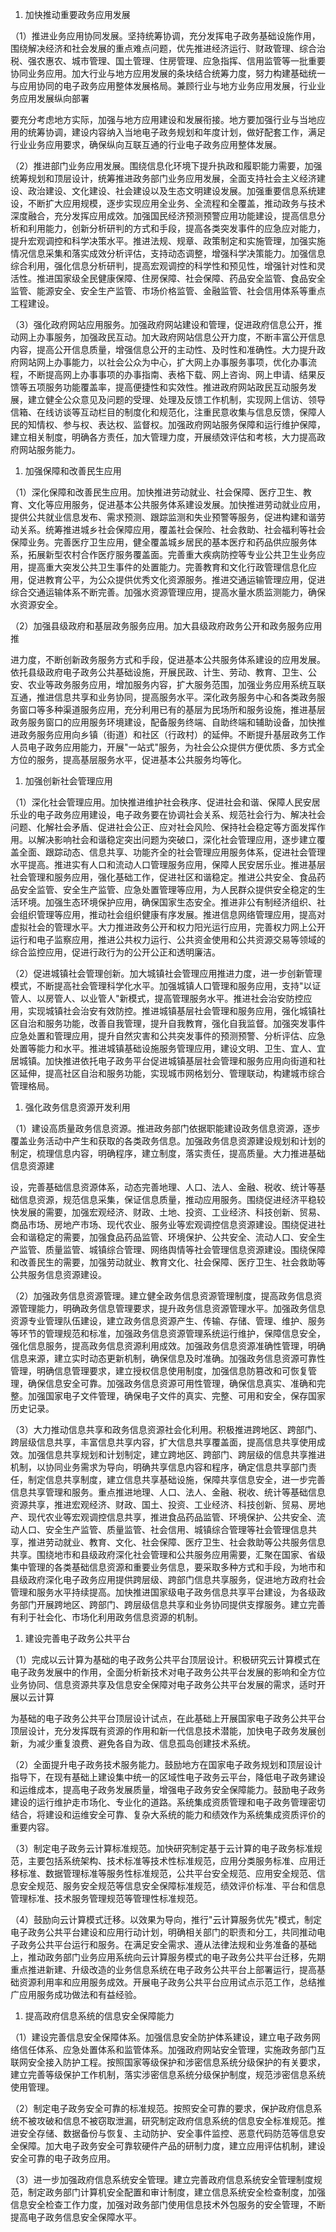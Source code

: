 
1. 加快推动重要政务应用发展

（1）推进业务应用协同发展。坚持统筹协调，充分发挥电子政务基础设施作用，围绕解决经济和社会发展的重点难点问题，优先推进经济运行、财政管理、综合治税、强农惠农、城市管理、国土管理、住房管理、应急指挥、信用监管等一批重要协同业务应用。加大行业与地方应用发展的条块结合统筹力度，努力构建基础统一与应用协同的电子政务应用整体发展格局。兼顾行业与地方业务应用发展，行业业务应用发展纵向部署

要充分考虑地方实际，加强与地方应用建设和发展衔接。地方要加强行业与当地应用的统筹协调，建设内容纳入当地电子政务规划和年度计划，做好配套工作，满足行业业务应用要求，确保纵向互联互通的行业电子政务应用整体发展。

（2）推进部门业务应用发展。围绕信息化环境下提升执政和履职能力需要，加强统筹规划和顶层设计，统筹推进政务部门业务应用发展，全面支持社会主义经济建设、政治建设、文化建设、社会建设以及生态文明建设发展。加强重要信息系统建设，不断扩大应用规模，逐步实现应用全业务、全流程和全覆盖，推动政务与技术深度融合，充分发挥应用成效。加强国民经济预测预警应用功能建设，提高信息分析和利用能力，创新分析研判的方式和手段，提高各类突发事件的应急应对能力，提升宏观调控和科学决策水平。推进法规、规章、政策制定和实施管理，加强实施情况信息采集和落实成效分析评估，支持动态调整，增强科学决策能力。加强信息综合利用，强化信息分析研判，提高宏观调控的科学性和预见性，增强针对性和灵活性。推进国家级全民健康保障、住房保障、社会保障、药品安全监管、食品安全监管、能源安全、安全生产监管、市场价格监管、金融监管、社会信用体系等重点工程建设。

（3）强化政府网站应用服务。加强政府网站建设和管理，促进政府信息公开，推动网上办事服务，加强政民互动。加大政府网站信息公开力度，不断丰富公开信息内容，提高公开信息质量，增强信息公开的主动性、及时性和准确性。大力提升政府网站网上办事能力，以社会公众为中心，扩大网上办事服务事项，优化办事流程，不断提高网上办事事项的办事指南、表格下载、网上咨询、网上申请、结果反馈等五项服务功能覆盖率，提高便捷性和实效性。推进政府网站政民互动服务发展，建立健全公众意见及问题的受理、处理及反馈工作机制，实现网上信访、领导信箱、在线访谈等互动栏目的制度化和规范化，注重民意收集与信息反馈，保障人民的知情权、参与权、表达权、监督权。加强政府网站服务保障和运行维护保障，建立相关制度，明确各方责任，加大管理力度，开展绩效评估和考核，大力提高政府网站服务能力。

1. 加强保障和改善民生应用

（1）深化保障和改善民生应用。加快推进劳动就业、社会保障、医疗卫生、教育、文化等应用服务，促进基本公共服务体系建设发展。加快推进劳动就业应用，提供公共就业信息发布、需求预测、跟踪监测和失业预警等服务，促进构建和谐劳动关系。统筹推进城乡社会保障应用，覆盖社会保险、社会救助、社会福利等社会保障业务。完善医疗卫生应用，健全覆盖城乡居民的基本医疗和药品供应服务体系，拓展新型农村合作医疗服务覆盖面。完善重大疾病防控等专业公共卫生业务应用，提高重大突发公共卫生事件的处置能力。完善教育和文化行政管理信息化应用，促进教育公平，为公众提供优秀文化资源服务。推进交通运输管理应用，促进综合交通运输体系不断完善。加强水资源管理应用，提高水量水质监测能力，确保水资源安全。

（2）加强县级政府和基层政务服务应用。加大县级政府政务公开和政务服务应用推

进力度，不断创新政务服务方式和手段，促进基本公共服务体系建设的应用发展。依托县级政府电子政务公共基础设施，开展民政、计生、劳动、教育、卫生、公安、农业等政务服务应用，增加服务内容，扩大服务范围，加强业务应用系统互联互通，推进信息共享和业务协同，提高服务水平。深化政务服务中心和各类政务服务窗口等多种渠道服务应用，充分利用已有的基层为民场所和服务设施，推进基层政务服务窗口的应用服务环境建设，配备服务终端、自助终端和辅助设备，加快推进政务服务应用向乡镇（街道）和社区（行政村）的延伸。不断提升基层政务工作人员电子政务应用能力，开展"一站式"服务，为社会公众提供方便优质、多方式全方位的服务，提高基层服务水平，促进基本公共服务均等化。

1. 加强创新社会管理应用

（1）深化社会管理应用。加快推进维护社会秩序、促进社会和谐、保障人民安居乐业的电子政务应用建设，电子政务要在协调社会关系、规范社会行为、解决社会问题、化解社会矛盾、促进社会公正、应对社会风险、保持社会稳定等方面发挥作用。以解决影响社会和谐稳定突出问题为突破口，深化社会管理应用，逐步建立覆盖全面、跟踪动态、信息共享、功能齐全的社会管理应用服务体系，促进社会管理水平提高。推进实有人口和流动人口管理服务应用，保障人民安居乐业。推进基层社会管理和服务应用，强化基础工作，促进社区和谐稳定。推进公共安全、食品药品安全监管、安全生产监管、应急处置管理等应用，为人民群众提供安全稳定的生活环境。加强生态环境保护应用，确保国家生态安全。推进非公有制经济组织、社会组织管理等应用，推动社会组织健康有序发展。推进信息网络管理应用，提高对虚拟社会的管理水平。大力推进政务公开和权力阳光运行应用，完善权力网上公开运行和电子监察应用，推进公共权力运行、公共资金使用和公共资源交易等领域的综合监控应用，促进行政行为的公开公正和透明廉洁。

（2）促进城镇社会管理创新。加大城镇社会管理应用推进力度，进一步创新管理模式，不断提高社会管理科学化水平。加强城镇人口管理和服务应用，支持"以证管人、以房管人、以业管人"新模式，提高管理服务水平。推进社会治安防控应用，实现城镇社会治安有效防控。推进城镇基层社会管理和服务应用，强化城镇社区自治和服务功能，改善自我管理，提升自我教育，强化自我监督。加强突发事件应急处置和管理应用，提升自然灾害和公共突发事件的预测预警、分析评估、应急处置等能力和水平。推进城镇基础设施服务管理应用，建设文明、卫生、宜人、宜居城镇。加快推进依托电子政务平台促进城镇基层社会管理和服务应用向街道和社区延伸，提高社区自治和服务功能，实现城市网格划分、管理联动，构建城市综合管理格局。

1. 强化政务信息资源开发利用

（1）建设高质量政务信息资源。推进政务部门依据职能建设政务信息资源，逐步覆盖业务活动中产生和获取的各类政务信息。加强政务信息资源建设规划和计划的制定，梳理信息内容，明确程序，建立制度，落实责任，提高质量。大力推进基础信息资源建

设，完善基础信息资源体系，动态完善地理、人口、法人、金融、税收、统计等基础信息资源，规范信息采集，保证信息质量，推动应用服务。围绕促进经济平稳较快发展的需要，加强宏观经济、财政、土地、投资、工业经济、科技创新、贸易、商品市场、房地产市场、现代农业、服务业等宏观调控信息资源建设。围绕促进社会和谐稳定的需要，加强食品药品监管、环境保护、公共安全、流动人口、安全生产监管、质量监管、城镇综合管理、网络舆情等社会管理信息资源建设。围绕保障和改善民生的需要，加强劳动就业、教育文化、社会保障、医疗卫生、社会救助等公共服务信息资源建设。

（2）加强政务信息资源管理。建立健全政务信息资源管理制度，提高政务信息资源管理能力，明确政务信息管理要求，提升政务信息资源管理水平。加强政务信息资源专业管理队伍建设，建立政务信息资源产生、传输、存储、管理、维护、服务等环节的管理规范和标准，加强政务信息资源管理系统运行维护，保障信息安全，强化信息服务，提高政务信息资源利用成效。加强政务信息资源准确性管理，明确信息来源，建立实时动态更新机制，确保信息及时准确。加强政务信息资源可靠性管理，明确信息管理要求，建立授权信息使用制度，加强信息防篡改和可恢复管理，确保信息安全可靠。加强政务信息资源可用性管理，确保信息真实、准确和完整。加强国家电子文件管理，确保电子文件的真实、完整、可用和安全，保存国家历史记录。

（3）大力推动信息共享和政务信息资源社会化利用。积极推进跨地区、跨部门、跨层级信息共享，丰富信息共享内容，扩大信息共享覆盖面，提高信息共享使用成效。加强信息共享规划和计划制定，建立跨地区、跨部门、跨层级的信息共享推进机制，以协同业务需求为导向，明确共享信息内容和程序，确定信息共享部门责任，制定信息共享制度，建立信息共享基础设施，保障共享信息安全，进一步完善信息共享管理和服务。重点推进地理、人口、法人、金融、税收、统计等基础信息资源共享，推进宏观经济、财政、国土、投资、工业经济、科技创新、贸易、房地产、现代农业等宏观调控信息共享，推进食品药品监管、环境保护、公共安全、流动人口、安全生产监管、质量监管、社会信用、城镇综合管理等社会管理信息共享，推进劳动就业、教育、文化、社会保障、医疗卫生、社会救助等公共服务信息共享。围绕地市和县级政府深化社会管理和公共服务应用需要，汇聚在国家、省级集中管理的各类基础信息资源和重要业务信息，要采取多种方式和手段，为地市和县级政府深化电子政务应用提供跨层级、跨部门信息共享服务，促进地方政府社会管理和服务水平持续提高。加快推进国家级电子政务信息共享平台建设，为各级政务部门开展跨地区、跨部门、跨层级信息共享和业务协同提供支撑服务。建立完善有利于社会化、市场化利用政务信息资源的机制。

1. 建设完善电子政务公共平台

（1）完成以云计算为基础的电子政务公共平台顶层设计。积极研究云计算模式在电子政务发展中的作用，全面分析新技术对电子政务公共平台发展的影响和全方位业务协同、信息资源共享及信息安全保障对电子政务公共平台发展的需求，适时开展以云计算

为基础的电子政务公共平台顶层设计试点，在此基础上开展国家电子政务公共平台顶层设计，充分发挥既有资源的作用和新一代信息技术潜能，加快电子政务发展创新，为减少重复浪费、避免各自为政、信息孤岛创建技术系统。

（2）全面提升电子政务技术服务能力。鼓励地方在国家电子政务规划和顶层设计指导下，在现有基础上建设集中统一的区域性电子政务云平台，降低电子政务建设和运维成本，提高电子政务发展质量，增强电子政务安全保障能力。鼓励电子政务建设的运行维护走市场化、专业化的道路。系统集成资质管理和电子政务管理密切结合，将建设和运维安全可靠、复杂大系统的能力和绩效作为系统集成资质评价的重要内容。

（3）制定电子政务云计算标准规范。加快研究制定基于云计算的电子政务标准规范，主要包括系统架构、技术标准等技术性标准规范，应用分类服务标准、应用迁移标准、数据管理标准等服务性标准规范，公共平台安全规范、应用安全规范、信息安全规范、服务安全规范等信息安全保障标准规范，绩效评价标准、平台和信息管理标准、技术服务管理规范等管理性标准规范。

（4）鼓励向云计算模式迁移。以效果为导向，推行"云计算服务优先"模式，制定电子政务公共平台建设和应用行动计划，明确相关部门的职责和分工，共同推动电子政务公共平台运行和服务。在满足安全需求、遵从法律法规和业务准备的基础上，推动政务部门业务应用系统向云计算服务模式的电子政务公共平台迁移，先期重点推进新建、升级改造的业务信息系统在电子政务公共平台上部署运行，提高基础资源利用率和应用服务成效。开展电子政务公共平台应用试点示范工作，总结推广应用服务成功做法和有益经验。

1. 提高政府信息系统的信息安全保障能力

（1）建设完善信息安全保障体系。加强信息安全防护体系建设，建立电子政务网络信任体系、应急处置体系和监管体系。加强政府网站安全管理，实施政务部门互联网安全接入防护工程。按照国家等级保护和涉密信息系统分级保护的有关要求，建立完善等级保护工作机制，落实涉密信息系统分级保护制度，规范涉密信息系统使用管理。

（2）制定电子政务安全可靠的标准规范。按照安全可靠的要求，保护政府信息系统不被攻破和信息不被窃取泄漏，研究制定政府信息系统的信息安全标准规范。推进安全存储、数据备份与恢复、主动防护、安全事件监控、恶意代码防范等信息安全保障。加大电子政务安全可靠软硬件产品的研制力度，建立应用评估机制，建设安全可靠的电子政务应用。

（3）进一步加强政府信息系统安全管理。建立完善政府信息系统安全管理制度规范，制定政务部门计算机安全配置和审计制度，建立信息系统安全检查制度，加强信息安全检查工作力度，加强对政务部门使用信息技术外包服务的安全管理，不断提高电子政务信息安全保障水平。
